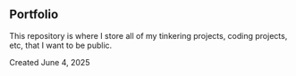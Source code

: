## Portfolio

This repository is where I store all of my tinkering projects, coding projects, etc, that I want to be public. 

Created June 4, 2025